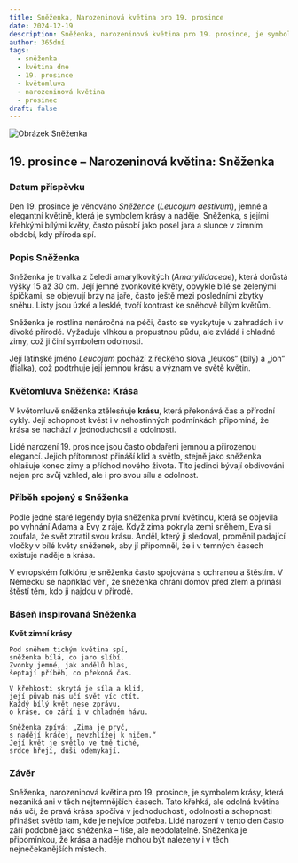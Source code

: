 ```yaml
---
title: Sněženka, Narozeninová květina pro 19. prosince
date: 2024-12-19
description: Sněženka, narozeninová květina pro 19. prosince, je symbolem Krása. Objevte její jedinečný význam, fascinující příběhy a poezii, která oslavuje její krásu.
author: 365dní
tags:
  - sněženka
  - květina dne
  - 19. prosince
  - květomluva
  - narozeninová květina
  - prosinec
draft: false
---
```


![Obrázek Sněženka](https://cdn.pixabay.com/photo/2014/02/26/17/37/snowflake-275367_1280.jpg#center)


## 19. prosince – Narozeninová květina: Sněženka

### Datum příspěvku

Den 19. prosince je věnováno _Sněžence_ (_Leucojum aestivum_), jemné a elegantní květině, která je symbolem krásy a naděje. Sněženka, s jejími křehkými bílými květy, často působí jako posel jara a slunce v zimním období, kdy příroda spí.

### Popis Sněženka

Sněženka je trvalka z čeledi amarylkovitých (_Amaryllidaceae_), která dorůstá výšky 15 až 30 cm. Její jemné zvonkovité květy, obvykle bílé se zelenými špičkami, se objevují brzy na jaře, často ještě mezi posledními zbytky sněhu. Listy jsou úzké a lesklé, tvoří kontrast ke sněhově bílým květům.

Sněženka je rostlina nenáročná na péči, často se vyskytuje v zahradách i v divoké přírodě. Vyžaduje vlhkou a propustnou půdu, ale zvládá i chladné zimy, což ji činí symbolem odolnosti.

Její latinské jméno _Leucojum_ pochází z řeckého slova „leukos“ (bílý) a „ion“ (fialka), což podtrhuje její jemnou krásu a význam ve světě květin.

### Květomluva Sněženka: Krása

V květomluvě sněženka ztělesňuje **krásu**, která překonává čas a přírodní cykly. Její schopnost kvést i v nehostinných podmínkách připomíná, že krása se nachází v jednoduchosti a odolnosti.

Lidé narození 19. prosince jsou často obdařeni jemnou a přirozenou elegancí. Jejich přítomnost přináší klid a světlo, stejně jako sněženka ohlašuje konec zimy a příchod nového života. Tito jedinci bývají obdivováni nejen pro svůj vzhled, ale i pro svou sílu a odolnost.

### Příběh spojený s Sněženka

Podle jedné staré legendy byla sněženka první květinou, která se objevila po vyhnání Adama a Evy z ráje. Když zima pokryla zemi sněhem, Eva si zoufala, že svět ztratil svou krásu. Anděl, který ji sledoval, proměnil padající vločky v bílé květy sněženek, aby jí připomněl, že i v temných časech existuje naděje a krása.

V evropském folklóru je sněženka často spojována s ochranou a štěstím. V Německu se například věří, že sněženka chrání domov před zlem a přináší štěstí těm, kdo ji najdou v přírodě.

### Báseň inspirovaná Sněženka

**Květ zimní krásy**

```
Pod sněhem tichým květina spí,  
sněženka bílá, co jaro slíbí.  
Zvonky jemné, jak andělů hlas,  
šeptají příběh, co překoná čas.  

V křehkosti skrytá je síla a klid,  
její půvab nás učí svět víc ctít.  
Každý bílý květ nese zprávu,  
o kráse, co září i v chladném hávu.  

Sněženka zpívá: „Zima je pryč,  
s nadějí kráčej, nevzhlížej k ničem.“  
Její květ je světlo ve tmě tiché,  
srdce hřejí, duši odemykají.  
```

### Závěr

Sněženka, narozeninová květina pro 19. prosince, je symbolem krásy, která nezaniká ani v těch nejtemnějších časech. Tato křehká, ale odolná květina nás učí, že pravá krása spočívá v jednoduchosti, odolnosti a schopnosti přinášet světlo tam, kde je nejvíce potřeba. Lidé narození v tento den často září podobně jako sněženka – tiše, ale neodolatelně. Sněženka je připomínkou, že krása a naděje mohou být nalezeny i v těch nejnečekanějších místech.